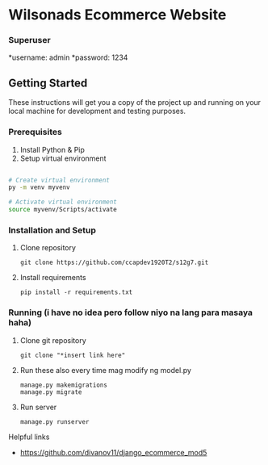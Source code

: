 # Wilsonads Ecommerce Website

### Superuser
*username: admin
*password: 1234

## Getting Started
These instructions will get you a copy of the project up and running on your local machine for development and testing purposes.

### Prerequisites
1. Install Python & Pip
2. Setup virtual environment
```bash

# Create virtual environment
py -m venv myvenv

# Activate virtual environment
source myvenv/Scripts/activate
```

### Installation and Setup
1. Clone repository
    ```
    git clone https://github.com/ccapdev1920T2/s12g7.git
    ```
2. Install requirements
    ```
    pip install -r requirements.txt
    ```
### Running (i have no idea pero follow niyo na lang para masaya haha)
1. Clone git repository
	```
    git clone "*insert link here"
    ```
2. Run these also every time mag modify ng model.py
    ```
    manage.py makemigrations
    manage.py migrate
	```
3. Run server
	```
    manage.py runserver
    ```

Helpful links
- https://github.com/divanov11/django_ecommerce_mod5
